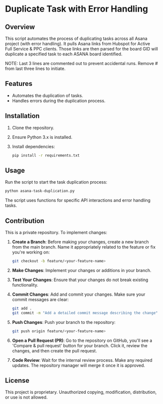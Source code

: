 # Duplicate Task with Error Handling

## Overview

This script automates the process of duplicating tasks across all Asana project (with error handling). It pulls Asana links from Hubspot for Active Full Service & PPC clients. Those links are then parsed for the board GID will duplicate a specified task to each ASANA board identified.

NOTE: Last 3 lines are commented out to prevent accidental runs. Remove # from last three lines to initiate.

## Features

- Automates the duplication of tasks.
- Handles errors during the duplication process.

## Installation

1. Clone the repository.
2. Ensure Python 3.x is installed.
3. Install dependencies:

   ```bash
   pip install -r requirements.txt
   ```

## Usage

Run the script to start the task duplication process:

```bash
python asana-task-duplication.py
```

The script uses functions for specific API interactions and error handling tasks.

## Contribution

This is a private repository. To implement changes:

1. **Create a Branch**: Before making your changes, create a new branch from the main branch. Name it appropriately related to the feature or fix you're working on:

    ```bash
    git checkout -b feature/<your-feature-name>
    ```

2. **Make Changes**: Implement your changes or additions in your branch.

3. **Test Your Changes**: Ensure that your changes do not break existing functionality.

4. **Commit Changes**: Add and commit your changes. Make sure your commit messages are clear:

    ```bash
    git add .
    git commit -m "Add a detailed commit message describing the change"
    ```

5. **Push Changes**: Push your branch to the repository:

    ```bash
    git push origin feature/<your-feature-name>
    ```

6. **Open a Pull Request (PR)**: Go to the repository on GitHub, you'll see a 'Compare & pull request' button for your branch. Click it, review the changes, and then create the pull request.

7. **Code Review**: Wait for the internal review process. Make any required updates. The repository manager will merge it once it is approved.

## License

This project is proprietary. Unauthorized copying, modification, distribution, or use is not allowed.
